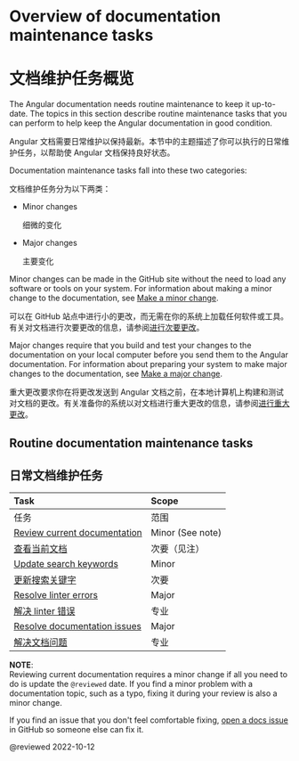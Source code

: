 # Overview of documentation maintenance tasks

# 文档维护任务概览

The Angular documentation needs routine maintenance to keep it up-to-date.
The topics in this section describe routine maintenance tasks that you can perform to help keep the Angular documentation in good condition.

Angular 文档需要日常维护以保持最新。本节中的主题描述了你可以执行的日常维护任务，以帮助使 Angular 文档保持良好状态。

Documentation maintenance tasks fall into these two categories:

文档维护任务分为以下两类：

* Minor changes

  细微的变化

* Major changes

  主要变化

Minor changes can be made in the GitHub site without the need to load any software or tools on your system.
For information about making a minor change to the documentation, see [Make a minor change](guide/contributors-guide-overview#make-a-minor-change).

可以在 GitHub 站点中进行小的更改，而无需在你的系统上加载任何软件或工具。有关对文档进行次要更改的信息，请参阅[进行次要更改](guide/contributors-guide-overview#make-a-minor-change)。

Major changes require that you build and test your changes to the documentation on your local computer before you send them to the Angular documentation.
For information about preparing your system to make major changes to the documentation, see [Make a major change](guide/contributors-guide-overview#make-a-major-change).

重大更改要求你在将更改发送到 Angular 文档之前，在本地计算机上构建和测试对文档的更改。有关准备你的系统以对文档进行重大更改的信息，请参阅[进行重大更改](guide/contributors-guide-overview#make-a-major-change)。

## Routine documentation maintenance tasks

## 日常文档维护任务

| Task | Scope |
| :--- | :---- |
| 任务 | 范围 |
| [Review current documentation](guide/reviewing-content) | Minor (See note) |
| [查看当前文档](guide/reviewing-content) | 次要（见注） |
| [Update search keywords](guide/updating-search-keywords) | Minor |
| [更新搜索关键字](guide/updating-search-keywords) | 次要 |
| [Resolve linter errors](guide/docs-lint-errors) | Major |
| [解决 linter 错误](guide/docs-lint-errors) | 专业 |
| [Resolve documentation issues](guide/doc-select-issue) | Major |
| [解决文档问题](guide/doc-select-issue) | 专业 |

<div class="alert is-helpful">

**NOTE**: <br />
Reviewing current documentation requires a minor change if all you need to do is update the `@reviewed`   date.
If you find a minor problem with a documentation topic, such as a typo, fixing it during your review is also a minor change.

If you find an issue that you don't feel comfortable fixing, [open a docs issue](https://github.com/angular/angular/issues/new?assignees=&labels=&template=3-docs-bug.yaml) in GitHub so someone else can fix it.

</div>

<!-- links -->

<!-- external links -->

<!-- end links -->

@reviewed 2022-10-12